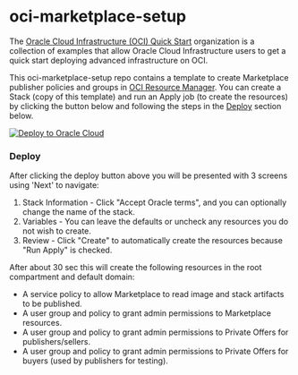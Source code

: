 # oci-marketplace-setup

The [Oracle Cloud Infrastructure (OCI) Quick Start](https://github.com/oracle-quickstart?q=oci-quickstart) organization is a collection of examples that allow Oracle Cloud Infrastructure users to get a quick start deploying advanced infrastructure on OCI.

This oci-marketplace-setup repo contains a template to create Marketplace publisher policies and groups in [OCI Resource Manager](https://docs.cloud.oracle.com/en-us/iaas/Content/ResourceManager/Concepts/resourcemanager.htm). You can create a Stack (copy of this template) and run an Apply job (to create the resources) by clicking the button below and following the steps in the [Deploy](#deploy) section below.

[![Deploy to Oracle Cloud](https://oci-resourcemanager-plugin.plugins.oci.oraclecloud.com/latest/deploy-to-oracle-cloud.svg)](https://cloud.oracle.com/resourcemanager/stacks/create?region=home&zipUrl=https://github.com/oracle-quickstart/oci-marketplace-setup/archive/main.zip)


### Deploy

After clicking the deploy button above you will be presented with 3 screens using 'Next' to navigate:

1. Stack Information - Click "Accept Oracle terms", and you can optionally change the name of the stack.
2. Variables - You can leave the defaults or uncheck any resources you do not wish to create.
3. Review - Click "Create" to automatically create the resources because "Run Apply" is checked.

After about 30 sec this will create the following resources in the root compartment and default domain:

- A service policy to allow Marketplace to read image and stack artifacts to be published.
- A user group and policy to grant admin permissions to Marketplace resources.
- A user group and policy to grant admin permissions to Private Offers for publishers/sellers.
- A user group and policy to grant admin permissions to Private Offers for buyers (used by publishers for testing).
